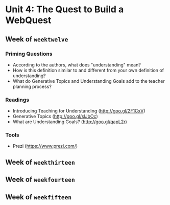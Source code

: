 # Unit 4: The Quest to Build a WebQuest

## Week of `weektwelve`

### Priming Questions
* According to the authors, what does "understanding" mean?
* How is this definition similar to and different from your own definition of understanding?
* What do Generative Topics and Understanding Goals add to the teacher planning process?

### Readings
* Introducing Teaching for Understanding (http://goo.gl/2F1CxV)
* Generative Topics (http://goo.gl/slJbOc)
* What are Understanding Goals? (http://goo.gl/qapL2r)

### Tools
* Prezi (https://www.prezi.com/)

## Week of `weekthirteen`


## Week of `weekfourteen`


## Week of `weekfifteen`
